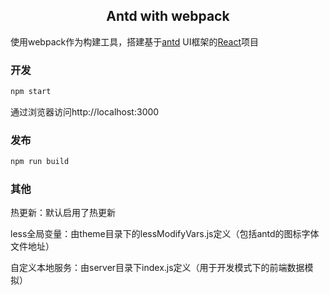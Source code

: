 <h2 align="center">Antd with webpack</h2>

使用webpack作为构建工具，搭建基于[antd](https://github.com/ant-design/ant-design) UI框架的[React](https://github.com/facebook/react)项目

<h3 align="left">开发</h3>

```bash
npm start
```

通过浏览器访问http://localhost:3000

<h3 align="left">发布</h3>

```bash
npm run build
```

<h3 align="left">其他</h3>
热更新：默认启用了热更新

less全局变量：由theme目录下的lessModifyVars.js定义（包括antd的图标字体文件地址）

自定义本地服务：由server目录下index.js定义（用于开发模式下的前端数据模拟）
